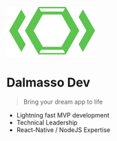 ![logo](_media/logo.png)

# Dalmasso Dev

> Bring your dream app to life

- Lightning fast MVP development
- Technical Leadership
- React-Native / NodeJS Expertise

<!-- [About](#)
[Blog](blog1.md) -->
